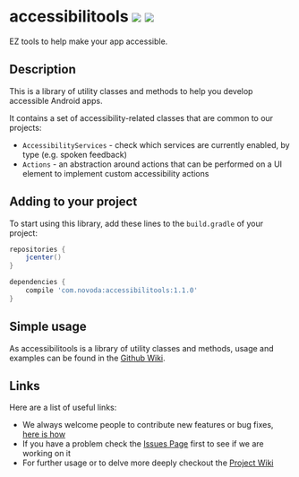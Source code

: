 # accessibilitools [![](https://ci.novoda.com/buildStatus/icon?job=accessibilitools)](https://ci.novoda.com/job/accessibilitools/lastBuild/console) [![](https://raw.githubusercontent.com/novoda/novoda/master/assets/btn_apache_lisence.png)](LICENSE.txt)

EZ tools to help make your app accessible.


## Description

This is a library of utility classes and methods to help you develop accessible Android apps.

It contains a set of accessibility-related classes that are common to our projects:

- `AccessibilityServices` - check which services are currently enabled, by type (e.g. spoken feedback)
- `Actions` - an abstraction around actions that can be performed on a UI element to implement custom accessibility actions

## Adding to your project

To start using this library, add these lines to the `build.gradle` of your project:

```groovy
repositories {
    jcenter()
}

dependencies {
    compile 'com.novoda:accessibilitools:1.1.0'
}
```

## Simple usage

As accessibilitools is a library of utility classes and methods, usage and examples can be found in the [Github Wiki](https://github.com/novoda/accessibilitools/wiki).


## Links

Here are a list of useful links:

 * We always welcome people to contribute new features or bug fixes, [here is how](https://github.com/novoda/novoda/blob/master/CONTRIBUTING.md)
 * If you have a problem check the [Issues Page](https://github.com/novoda/accessibilitools/issues) first to see if we are working on it
 * For further usage or to delve more deeply checkout the [Project Wiki](https://github.com/novoda/accessibilitools/wiki)
